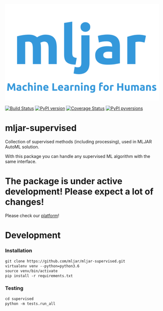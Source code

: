 ![Machine Learning for Humans](images/the-mljar.svg)

[![Build Status](https://travis-ci.org/mljar/mljar-supervised.svg?branch=master)](https://travis-ci.org/mljar/mljar-supervised)
[![PyPI version](https://badge.fury.io/py/mljar-supervised.svg)](https://badge.fury.io/py/mljar-supervised)
[![Coverage Status](https://coveralls.io/repos/github/mljar/mljar-supervised/badge.svg?branch=master)](https://coveralls.io/github/mljar/mljar-supervised?branch=master)
[![PyPI pyversions](https://img.shields.io/pypi/pyversions/mljar-supervised.svg)](https://pypi.python.org/pypi/mljar-supervised/)

# mljar-supervised

Collection of supervised methods (including processing), used in MLJAR AutoML solution.

With this package you can handle any supervised ML algorithm with the same interface.

# The package is under active development! Please expect a lot of changes!

Please check our [platform](https://github.com/mljar/mljar)!

# Development

### Installation

```
git clone https://github.com/mljar/mljar-supervised.git
virtualenv venv --python=python3.6
source venv/bin/activate
pip install -r requirements.txt
```

### Testing

```
cd supervised
python -m tests.run_all
```
